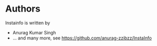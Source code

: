 Authors
=======

Instainfo is written by

- Anurag Kumar Singh
- ... and many more, see https://github.com/anurag-zzibzz/InstaInfo
